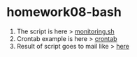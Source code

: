 # homework08-bash
1) The script is here > [monitoring.sh](https://github.com/eremeevn39/homework08-bash/blob/main/monitoring.sh)
2) Crontab example is here > [crontab](https://github.com/eremeevn39/homework08-bash/blob/main/crontab)
3) Result of script goes to mail like > [here](https://github.com/eremeevn39/homework08-bash/blob/main/mail.txt)
